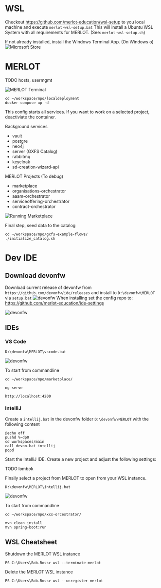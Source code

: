 # WSL

Checkout https://github.com/merlot-education/wsl-setup to you local machine and execute `merlot-wsl-setup.bat` 
This will install a Ubuntu WSL System with all requirements for MERLOT. (See: `merlot-wsl-setup.sh`)

If not already installed, install the Windows Terminal App. (On Windows o)
![Microsoft Store](/assets/TerminalApp.PNG)

# MERLOT

TODO hosts, usermgmt

![MERLOT Terminal](/assets/WSLTerminal.PNG)
```
cd ~/workspace/mpo/localdeployment
docker compose up -d
```
This config starts all services. If you want to work on a selected project, deactiviate the container.
 
Background services 
 * vault
 * postgre
 * neo4j
 * server (GXFS Catalog)
 * rabbitmq
 * keycloak
 * sd-creation-wizard-api

MERLOT Projects (To debug)
 * marketplace
 * organisations-orchestrator
 * aaam-orchestrator
 * serviceoffering-orchestrator
 * contract-orchestrator

![Running Marketplace](/assets/dockercomposeup.PNG)

Final step, seed data to the catalog
```
cd ~/workspace/mpo/gxfs-example-flows/
./initialize_catalog.sh
```

# Dev IDE
## Download devonfw

Download current release of devonfw from `https://github.com/devonfw/ide/releases` and install to `D:\devonfw\MERLOT` via `setup.bat`
![devonfw](/assets/devonfw.PNG)
When installing set the config repo to: https://github.com/merlot-education/ide-settings

![devonfw](/assets/devonfw_settings.PNG)

## IDEs

### VS Code
```
D:\devonfw\MERLOT\vscode.bat
```
![devonfw](/assets/VSCode_WSL.PNG)

To start from commandline
```
cd ~/workspace/mpo/marketplace/

ng serve
```

`http://localhost:4200`

### IntelliJ
Create a `intellij.bat` in the devonfw folder `D:\devonfw\MERLOT` with the following content
```
@echo off
pushd %~dp0
cd workspaces/main
call devon.bat intellij
popd
```

Start the IntelliJ IDE.
Create a new project and adjust the following settings:

TODO lombok

Finally select a project from MERLOT to open from your WSL instance.
```
D:\devonfw\MERLOT\intellij.bat
```
![devonfw](/assets/IntelliJ_OpenFileOrProject.PNG)

To start from commandline
```
cd ~/workspace/mpo/xxx-orcestrator/

mvn clean install
mvn spring-boot:run
```

## WSL Cheatsheet

Shutdown the MERLOT WSL instance
```
PS C:\Users\Bob.Ross> wsl --terminate merlot
```

Delete the MERLOT WSL instance
```
PS C:\Users\Bob.Ross> wsl --unregister merlot
```

